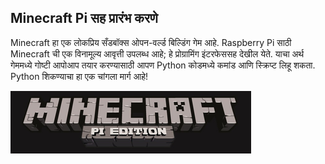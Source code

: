 ## Minecraft Pi सह प्रारंभ करणे

Minecraft हा एक लोकप्रिय सँडबॉक्स ओपन-वर्ल्ड बिल्डिंग गेम आहे. Raspberry Pi साठी Minecraft ची एक विनामूल्य आवृत्ती उपलब्ध आहे; हे प्रोग्रामिंग इंटरफेससह देखील येते. याचा अर्थ गेममध्ये गोष्टी आपोआप तयार करण्यासाठी आपण Python कोडमध्ये कमांड आणि स्क्रिप्ट लिहू शकता. Python शिकण्याचा हा एक चांगला मार्ग आहे!

![Minecraft Pi बॅनर](images/minecraft-pi-banner.png)